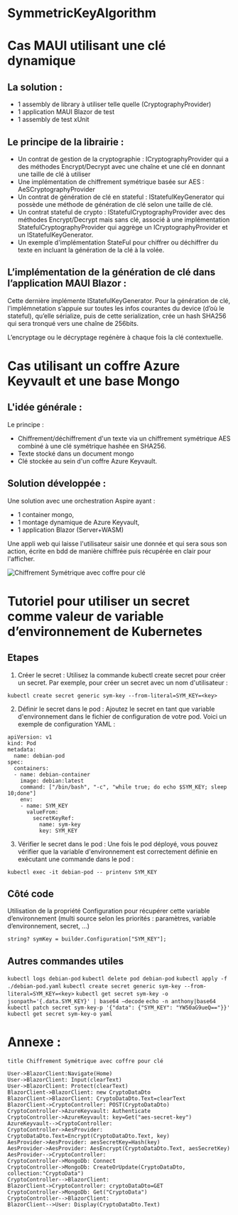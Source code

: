# SymmetricKeyAlgorithm

# Cas MAUI utilisant une clé dynamique

## La solution :

-	1 assembly de library à utiliser telle quelle (CryptographyProvider)
-	1 application MAUI Blazor de test
-	1 assembly de test xUnit

## Le principe de la librairie :

-	Un contrat de gestion de la cryptographie : ICryptographyProvider qui a des méthodes Encrypt/Decrypt avec une chaîne et une clé en donnant une taille de clé à utiliser
-	Une implémentation de chiffrement symétrique basée sur AES : AeSCryptographyProvider
-	Un contrat de génération de clé en stateful : IStatefulKeyGenerator qui possède une méthode de génération de clé selon une taille de clé.
-	Un contrat stateful de crypto : IStatefulCryptographyProvider avec des méthodes Encrypt/Decrypt mais sans clé, associé à une implémentation StatefulCryptographyProvider qui aggrège un ICryptographyProvider et un IStatefulKeyGenerator.
-	Un exemple d'implémentation StateFul pour chiffrer ou déchiffrer du texte en incluant la génération de la clé à la volée.

## L’implémentation de la génération de clé dans l’application MAUI Blazor :

Cette dernière implémente IStatefulKeyGenerator.
Pour la génération de clé, l'implémnetation s’appuie sur toutes les infos courantes du device (d’où le stateful), qu’elle sérialize, puis de cette serialization, crée un hash SHA256 qui sera tronqué vers une chaîne de 256bits.

L’encryptage ou le décryptage regénère à chaque fois la clé contextuelle.

# Cas utilisant un coffre Azure Keyvault et une base Mongo

## L'idée générale :

Le principe :
- Chiffrement/déchiffrement d'un texte via un chiffrement symétrique AES combiné à une clé symétrique hashée en SHA256.
- Texte stocké dans un document mongo
- Clé stockée au sein d'un coffre Azure Keyvault.

## Solution développée :

Une solution avec une orchestration Aspire ayant : 
- 1 container mongo, 
- 1 montage dynamique de Azure Keyvault, 
- 1 application Blazor (Server+WASM)

Une appli web qui laisse l'utilisateur saisir une donnée et qui sera sous son action, écrite en bdd de manière chiffrée puis récupérée en clair pour l'afficher.

![Chiffrement Symétrique avec coffre pour clé](https://github.com/user-attachments/assets/3858b1b1-a665-46c9-a634-68406dd5ec28)

# Tutoriel pour utiliser un secret comme valeur de variable d’environnement de Kubernetes

## Etapes 

1. Créer le secret : Utilisez la commande kubectl create secret pour créer un secret. Par exemple, pour créer un secret avec un nom d'utilisateur :

`kubectl create secret generic sym-key --from-literal=SYM_KEY=<key>`

2. Définir le secret dans le pod :
Ajoutez le secret en tant que variable d'environnement dans le fichier de configuration de votre pod. Voici un exemple de configuration YAML :

```
apiVersion: v1
kind: Pod
metadata:
  name: debian-pod
spec:
  containers:
  - name: debian-container
    image: debian:latest    
    command: ["/bin/bash", "-c", "while true; do echo $SYM_KEY; sleep 10;done"]    
    env:
    - name: SYM_KEY
      valueFrom:
        secretKeyRef:
          name: sym-key
          key: SYM_KEY
```

3. Vérifier le secret dans le pod : Une fois le pod déployé, vous pouvez vérifier que la variable d'environnement est correctement définie en exécutant une commande dans le pod :

`kubectl exec -it debian-pod -- printenv SYM_KEY`

## Côté code
Utilisation de la propriété Configuration pour récupérer cette variable d’environnement (multi source selon les priorités : paramètres, variable d’environnement, secret, …)

```
string? symKey = builder.Configuration["SYM_KEY"];
```

## Autres commandes utiles

`kubectl logs debian-pod`
`kubectl delete pod debian-pod`
`kubectl apply -f ./debian-pod.yaml`
`kubectl create secret generic sym-key --from-literal=SYM_KEY=<key>`
`kubectl get secret sym-key -o jsonpath='{.data.SYM_KEY}' | base64 –decode`
`echo -n anthony|base64`
`kubectl patch secret sym-key-p '{"data": {"SYM_KEY": "YW50aG9ueQ=="}}'`
`kubectl get secret sym-key-o yaml`

# Annexe :

```
title Chiffrement Symétrique avec coffre pour clé

User->BlazorClient:Navigate(Home)
User->BlazorClient: Input(clearText)
User->BlazorClient: Protect(clearText)
BlazorClient->BlazorClient: new CryptoDataDto
BlazorClient->BlazorClient: CryptoDataDto.Text=clearText
BlazorClient->CryptoController: POST(CryptoDataDto)
CryptoController->AzureKeyvault: Authenticate
CryptoController->AzureKeyvault: key=Get("aes-secret-key")
AzureKeyvault-->CryptoController:
CryptoController->AesProvider: CryptoDataDto.Text=Encrypt(CryptoDataDto.Text, key)
AesProvider->AesProvider: aesSecretKey=Hash(key)
AesProvider->AesProvider: AesEncrypt(CryptoDataDto.Text, aesSecretKey)
AesProvider-->CryptoController:
CryptoController->MongoDb: Connect
CryptoController->MongoDb: CreateOrUpdate(CryptoDataDto, collection:"CryptoData")
CryptoController-->BlazorClient:
BlazorClient->CryptoController: cryptoDataDto=GET
CryptoController->MongoDb: Get("CryptoData")
CryptoController-->BlazorClient:
BlazorClient-->User: Display(CryptoDataDto.Text)
```


